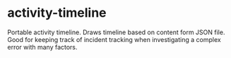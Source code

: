 # activity-timeline
Portable activity timeline. Draws timeline based on content form JSON file. Good for keeping track of incident tracking when investigating a complex error with many factors.
